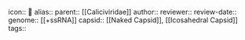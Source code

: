 icon:: 🦠
alias:: 
parent:: [[Caliciviridae]] 
author::
reviewer::
review-date::
genome:: [[+ssRNA]] 
capsid:: [[Naked Capsid]], [[Icosahedral Capsid]] 
tags::
